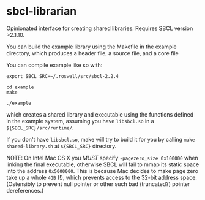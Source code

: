 # sbcl-librarian
Opinionated interface for creating shared libraries. Requires SBCL
version >2.1.10.

You can build the example library using the Makefile in the example
directory, which produces a header file, a source file, and a core
file

You can compile example like so with:

```
export SBCL_SRC=~/.roswell/src/sbcl-2.2.4

cd example
make

./example
```

which creates a shared library and executable using the functions
defined in the example system, assuming you have `libsbcl.so`
in a `${SBCL_SRC}/src/runtime/`.

If you don't have `libsbcl.so`, make will try to build it for you
by calling `make-shared-library.sh` at `${SBCL_SRC}` directory.

NOTE: On Intel Mac OS X you *MUST* specify `-pagezero_size 0x100000`
when linking the final executable, otherwise SBCL will fail to mmap
its static space into the address `0x5000000`. This is because Mac
decides to make page zero take up a whole `4GB` (!), which prevents
access to the 32-bit address space. (Ostensibly to prevent null
pointer or other such bad (truncated?) pointer dereferences.)
